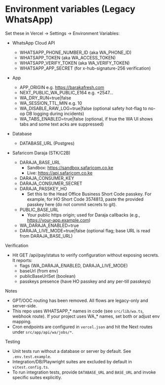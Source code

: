 # Environment variables (Legacy WhatsApp)

Set these in Vercel → Settings → Environment Variables:

- WhatsApp Cloud API
  - WHATSAPP_PHONE_NUMBER_ID (aka WA_PHONE_ID)
  - WHATSAPP_TOKEN (aka WA_ACCESS_TOKEN)
  - WHATSAPP_VERIFY_TOKEN (aka WA_VERIFY_TOKEN)
  - WHATSAPP_APP_SECRET (for x-hub-signature-256 verification)

- App
  - APP_ORIGIN e.g. https://barakafresh.com
  - NEXT_PUBLIC_WA_PUBLIC_E164 e.g. +2547...
  - WA_DRY_RUN=true|false
  - WA_SESSION_TTL_MIN e.g. 10
  - WA_DISABLE_RAW_LOG=true|false (optional safety hot-flag to no-op DB logging during incidents)
  - WA_TABS_ENABLED=true|false (optional, if true the WA UI shows tabs and some text acks are suppressed)

- Database
  - DATABASE_URL (Postgres)

- Safaricom Daraja (STK/C2B)
  - DARAJA_BASE_URL
    - Sandbox: https://sandbox.safaricom.co.ke
    - Live: https://api.safaricom.co.ke
  - DARAJA_CONSUMER_KEY
  - DARAJA_CONSUMER_SECRET
  - DARAJA_PASSKEY_HO
    - Set this to the Head Office Business Short Code passkey. For example, for HO Short Code 3574813, paste the provided passkey here (do not commit secrets to git).
  - PUBLIC_BASE_URL
    - Your public https origin; used for Daraja callbacks (e.g., https://your-app.example.com)
  - WA_DARAJA_ENABLED=true
  - DARAJA_LIVE_MODE=true|false (optional flag; base URL is read from DARAJA_BASE_URL)

Verification
- Hit GET /api/pay/status to verify configuration without exposing secrets. It reports:
  - flags (WA_DARAJA_ENABLED, DARAJA_LIVE_MODE)
  - baseUrl (from env)
  - publicBaseUrlSet (boolean)
  - passkeys presence (have HO passkey and any per-till passkeys)

Notes
- GPT/OOC routing has been removed. All flows are legacy-only and server-side.
- This repo uses WHATSAPP_* names in code (see `src/lib/wa.ts`, webhook route). If your project uses WA_* names, set both or adjust env mapping.
- Cron endpoints are configured in `vercel.json` and hit the Next routes under `src/app/api/wa/jobs/*`.

Testing
- Unit tests run without a database or server by default. See `.env.test.example`.
- Integration/DB/Playwright suites are excluded by default in `vitest.config.ts`.
- To run integration tests, provide `DATABASE_URL` and `BASE_URL` and invoke specific suites explicitly.
